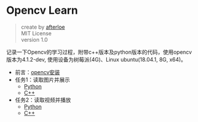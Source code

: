 # Opencv Learn

> create by [afterloe](605728727@qq.com)  
> MIT License  
> version 1.0  

记录一下Opencv的学习过程，附带c++版本及python版本的代码，使用opencv版本为4.1.2-dev,
使用设备为树莓派(4G)、Linux ubuntu(18.04.1, 8G, x64)。

- 前言：[opencv安装](./doc/install.md)
- 任务1：读取图片并展示
    - [Python](./py/readImage.py)
    - [C++](./cxx/ImageShow/summary.md) 
- 任务2：读取视频并播放
    - [Python](./py/videoPlay.py)
    - [C++](./cxx/VideoPlayer/summary.md)
